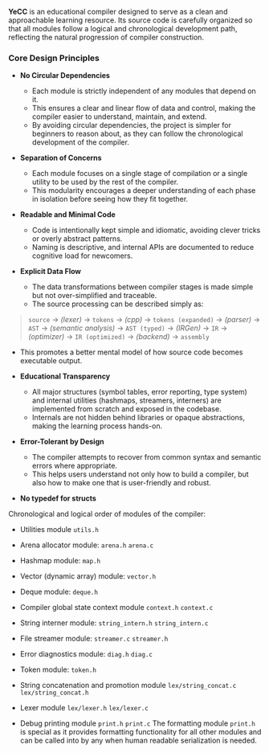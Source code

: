 **YeCC** is an educational compiler designed to serve as a clean and approachable learning resource. Its source code is carefully organized so that all modules follow a logical and chronological development path, reflecting the natural progression of compiler construction.

### Core Design Principles

* **No Circular Dependencies**

  * Each module is strictly independent of any modules that depend on it.
  * This ensures a clear and linear flow of data and control, making the compiler easier to understand, maintain, and extend.
  * By avoiding circular dependencies, the project is simpler for beginners to reason about, as they can follow the chronological development of the compiler.

* **Separation of Concerns**

  * Each module focuses on a single stage of compilation or a single utility to be used by the rest of the compiler.
  * This modularity encourages a deeper understanding of each phase in isolation before seeing how they fit together.

* **Readable and Minimal Code**

  * Code is intentionally kept simple and idiomatic, avoiding clever tricks or overly abstract patterns.
  * Naming is descriptive, and internal APIs are documented to reduce cognitive load for newcomers.

* **Explicit Data Flow**

  * The data transformations between compiler stages is made simple but not over-simplified and traceable.
  * The source processing can be described simply as:
> `source` -> *(lexer)* -> `tokens` -> *(cpp)* -> `tokens (expanded)` -> *(parser)* -> `AST` -> *(semantic analysis)* -> `AST (typed)` -> *(IRGen)* -> `IR` -> *(optimizer)* -> `IR (optimized)` -> *(backend)* -> `assembly`
  * This promotes a better mental model of how source code becomes executable output.

* **Educational Transparency**

  * All major structures (symbol tables, error reporting, type system) and internal utilities (hashmaps, streamers, interners) are implemented from scratch and exposed in the codebase.
  * Internals are not hidden behind libraries or opaque abstractions, making the learning process hands-on.

* **Error-Tolerant by Design**

  * The compiler attempts to recover from common syntax and semantic errors where appropriate.
  * This helps users understand not only how to build a compiler, but also how to make one that is user-friendly and robust.

* **No typedef for structs**

Chronological and logical order of modules of the compiler:
- Utilities module `utils.h`
- Arena allocator module: `arena.h` `arena.c`
- Hashmap module: `map.h`
- Vector (dynamic array) module: `vector.h`
- Deque module: `deque.h`
- Compiler global state context module `context.h` `context.c`
- String interner module: `string_intern.h` `string_intern.c`
- File streamer module: `streamer.c` `streamer.h`
- Error diagnostics module: `diag.h` `diag.c`
- Token module: `token.h`
- String concatenation and promotion module `lex/string_concat.c` `lex/string_concat.h`
- Lexer module `lex/lexer.h` `lex/lexer.c`

- Debug printing module `print.h` `print.c`
The formatting module `print.h` is special as it provides formatting functionality for all other modules and can be called into by any when human readable serialization is needed.